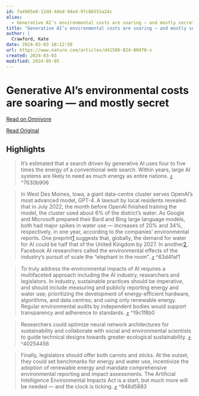 ```yaml
---
id: fa4965e0-12dd-4ded-94ed-9fc86553a24c
alias:
  - Generative AI’s environmental costs are soaring — and mostly secret
title: "Generative AI’s environmental costs are soaring — and mostly secret"
author: |
  Crawford, Kate
date: 2024-03-03 10:12:58
url: https://www.nature.com/articles/d41586-024-00478-x
created: 2024-03-03
modified: 2024-05-05
---
```


# Generative AI’s environmental costs are soaring — and mostly secret

[Read on Omnivore](https://omnivore.app/me/generative-ai-s-environmental-costs-are-soaring-and-mostly-secre-18e03cd6b71)

[Read Original](https://www.nature.com/articles/d41586-024-00478-x)

## Highlights

> It’s estimated that a search driven by generative AI uses four to five times the energy of a conventional web search. Within years, large AI systems are likely to need as much energy as entire nations. [⤴️](https://omnivore.app/me/generative-ai-s-environmental-costs-are-soaring-and-mostly-secre-18e03cd6b71#7630b906-2fe0-4b5b-85fe-9d469f18ef28)  ^7630b906

> In West Des Moines, Iowa, a giant data-centre cluster serves OpenAI’s most advanced model, GPT-4\. A lawsuit by local residents revealed that in July 2022, the month before OpenAI finished training the model, the cluster used about 6% of the district’s water. As Google and Microsoft prepared their Bard and Bing large language models, both had major spikes in water use — increases of 20% and 34%, respectively, in one year, according to the companies’ environmental reports. One preprint[1](#ref-CR1) suggests that, globally, the demand for water for AI could be half that of the United Kingdom by 2027\. In another[2](#ref-CR2), Facebook AI researchers called the environmental effects of the industry’s pursuit of scale the “elephant in the room”. [⤴️](https://omnivore.app/me/generative-ai-s-environmental-costs-are-soaring-and-mostly-secre-18e03cd6b71#63d4faf1-6154-4378-8b81-80b7ac97f24f)  ^63d4faf1

> To truly address the environmental impacts of AI requires a multifaceted approach including the AI industry, researchers and legislators. In industry, sustainable practices should be imperative, and should include measuring and publicly reporting energy and water use; prioritizing the development of energy-efficient hardware, algorithms, and data centres; and using only renewable energy. Regular environmental audits by independent bodies would support transparency and adherence to standards. [⤴️](https://omnivore.app/me/generative-ai-s-environmental-costs-are-soaring-and-mostly-secre-18e03cd6b71#19c1f8b0-7439-47f5-9f68-884eac69dd0b)  ^19c1f8b0

> Researchers could optimize neural network architectures for sustainability and collaborate with social and environmental scientists to guide technical designs towards greater ecological sustainability. [⤴️](https://omnivore.app/me/generative-ai-s-environmental-costs-are-soaring-and-mostly-secre-18e03cd6b71#40254456-8393-4ae6-89fa-8ae4762b74b5)  ^40254456

> Finally, legislators should offer both carrots and sticks. At the outset, they could set benchmarks for energy and water use, incentivize the adoption of renewable energy and mandate comprehensive environmental reporting and impact assessments. The Artificial Intelligence Environmental Impacts Act is a start, but much more will be needed — and the clock is ticking. [⤴️](https://omnivore.app/me/generative-ai-s-environmental-costs-are-soaring-and-mostly-secre-18e03cd6b71#946d5883-85f9-40e2-b0bc-fc3f38bc8911)  ^946d5883

